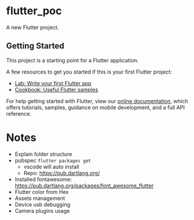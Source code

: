 # flutter_poc

A new Flutter project.

## Getting Started

This project is a starting point for a Flutter application.

A few resources to get you started if this is your first Flutter project:

- [Lab: Write your first Flutter app](https://flutter.io/docs/get-started/codelab)
- [Cookbook: Useful Flutter samples](https://flutter.io/docs/cookbook)

For help getting started with Flutter, view our 
[online documentation](https://flutter.io/docs), which offers tutorials, 
samples, guidance on mobile development, and a full API reference.

# Notes
- Explain folder structure
- pubspec `flutter packages get`
  - vscode will auto install
  - Repo: https://pub.dartlang.org/
- Installed fontawesome: https://pub.dartlang.org/packages/font_awesome_flutter
- Flutter color from Hex
- Assets management
- Device usb debugging
- Camera plugins usage